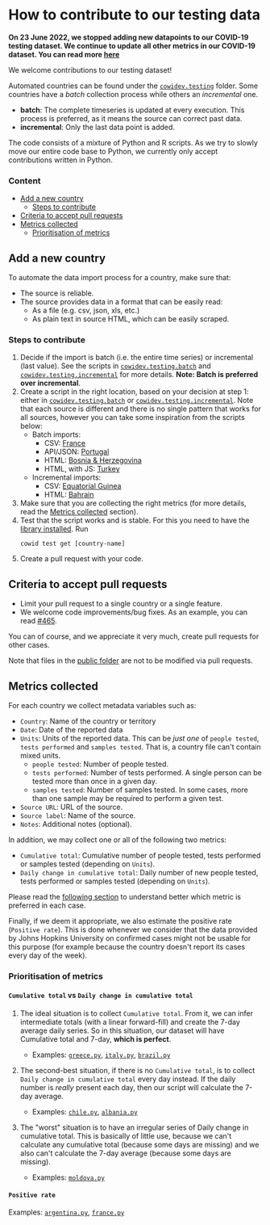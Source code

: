# How to contribute to our testing data
**On 23 June 2022, we stopped adding new datapoints to our COVID-19 testing dataset. We continue to update all other metrics in our COVID-19 dataset. You can read more [here](https://github.com/owid/covid-19-data/discussions/2667)**

We welcome contributions to our testing dataset! 

Automated countries can be found under the [`cowidev.testing`](https://github.com/owid/covid-19-data/blob/master/scripts/src/cowidev/testing) folder. Some countries have a _batch_ collection process while others an _incremental_ one.

- **batch**: The complete timeseries is updated at every execution. This process is preferred, as it means the source can correct past data.
- **incremental**: Only the last data point is added. 

The code consists of a mixture of Python and R scripts. As we try to slowly move our entire code base to Python, we currently only accept contributions written in Python.

### Content
- [Add a new country](#add-a-new-country)
    - [Steps to contribute](#steps-to-contribute)
- [Criteria to accept pull requests](#criteria-to-accept-pull-requests)
- [Metrics collected](#metrics-collected)
    - [Prioritisation of metrics](#prioritisation-of-metrics)

## Add a new country
To automate the data import process for a country, make sure that:
- The source is reliable.
- The source provides data in a format that can be easily read:
    - As a file (e.g. csv, json, xls, etc.)
    - As plain text in source HTML, which can be easily scraped.

### Steps to contribute
1. Decide if the import is batch (i.e. the entire time series) or incremental (last value). See the scripts in
   [`cowidev.testing.batch`](https://github.com/owid/covid-19-data/blob/master/scripts/src/cowidev/testing/batch) and [`cowidev.testing.incremental`](https://github.com/owid/covid-19-data/blob/master/scripts/src/cowidev/testing/incremental) for more details. **Note: Batch is preferred over incremental**.
2. Create a script in the right location, based on your decision at step 1: either in [`cowidev.testing.batch`](https://github.com/owid/covid-19-data/blob/master/scripts/src/cowidev/testing/batch) or
   [`cowidev.testing.incremental`](https://github.com/owid/covid-19-data/blob/master/scripts/src/cowidev/testing/incremental). Note that each source is different and there is no single pattern that works for all sources, however you can take some inspiration from the scripts below:
    - Batch imports:
        - CSV: [France](https://github.com/owid/covid-19-data/blob/master/scripts/src/cowidev/testing/batch/france.py)
        - API/JSON: [Portugal](https://github.com/owid/covid-19-data/blob/master/scripts/src/cowidev/testing/batch/portugal.py)
        - HTML: [Bosnia & Herzegovina](https://github.com/owid/covid-19-data/blob/master/scripts/src/cowidev/testing/batch/bosnia_herzegovina.py)
        - HTML, with JS: [Turkey](https://github.com/owid/covid-19-data/blob/master/scripts/src/cowidev/testing/batch/turkey.py)
    - Incremental imports:
        - CSV: [Equatorial Guinea](https://github.com/owid/covid-19-data/blob/master/scripts/src/cowidev/testing/incremental/equatorial_guinea.py)
        - HTML: [Bahrain](https://github.com/owid/covid-19-data/blob/master/scripts/src/cowidev/testing/incremental/bahrain.py)
3. Make sure that you are collecting the right metrics (for more details, read the [Metrics collected](#metrics-collected) section).
4. Test that the script works and is stable. For this you need to have the [library
   installed](environment). Run
    ```
    cowid test get [country-name]
    ``` 
5. Create a pull request with your code.


## Criteria to accept pull requests
- Limit your pull request to a single country or a single feature.
- We welcome code improvements/bug fixes. As an example, you can read [#465](https://github.com/owid/covid-19-data/pull/465).

You can of course, and we appreciate it very much, create pull requests for other cases.

Note that files in the [public folder](https://github.com/owid/covid-19-data/tree/master/public) are not to be modified via
pull requests.

## Metrics collected
For each country we collect metadata variables such as:

- `Country`: Name of the country or territory
- `Date`: Date of the reported data
- `Units`: Units of the reported data. This can be _just one_ of `people tested`, `tests performed` and `samples tested`. That is, a country file can't contain  mixed units.
    - `people tested`: Number of people tested.
    - `tests performed`: Number of tests performed. A single person can be tested more than once in a given day.
    - `samples tested`: Number of samples tested. In some cases, more than one sample may be required to
      perform a given test.
- `Source URL`: URL of the source.
- `Source label`: Name of the source.
- `Notes`: Additional notes (optional).

In addition, we may collect one or all of the following two metrics:

- `Cumulative total`: Cumulative number of people tested, tests performed or samples tested (depending on `Units`).
- `Daily change in cumulative total`: Daily number of new people tested, tests performed or samples tested (depending
  on `Units`).

Please read the [following section](#prioritisation-of-metrics)  to understand better which metric is preferred in each case.	 
 
Finally, if we deem it appropriate, we also estimate the positive rate (`Positive rate`). This is done whenever we
consider that the data provided by Johns Hopkins University on confirmed cases might not be usable for this purpose (for example because the country doesn't report its cases every day of the week).

### Prioritisation of metrics

#### `Cumulative total` vs `Daily change in cumulative total`
1. The ideal situation is to collect `Cumulative total`. From it, we can infer intermediate totals (with a linear
   forward-fill) and create the 7-day average daily series. So in this situation, our dataset will have Cumulative total
   and 7-day, **which is perfect**.
    
    - Examples: [`greece.py`](https://github.com/owid/covid-19-data/blob/master/scripts/src/cowidev/testing/incremental/greece.py), [`italy.py`](https://github.com/owid/covid-19-data/blob/master/scripts/src/cowidev/testing/batch/italy.py), [`brazil.py`](https://github.com/owid/covid-19-data/blob/master/scripts/src/cowidev/testing/batch/brazil.py)
2. The second-best situation, if there is no `Cumulative total`, is to collect `Daily change in cumulative total` every
   day instead. If the daily number is _really_ present each day, then our script will calculate the 7-day average.

   - Examples: [`chile.py`](https://github.com/owid/covid-19-data/blob/master/scripts/src/cowidev/testing/batch/chile.py), [`albania.py`](https://github.com/owid/covid-19-data/blob/master/scripts/src/cowidev/testing/incremental/albania.py)
3. The "worst" situation is to have an irregular series of Daily change in cumulative total. This is basically of little
   use, because we can't calculate any cumulative total (because some days are missing) and we also can't calculate the
   7-day average (because some days are missing).
   
   - Examples: [`moldova.py`](https://github.com/owid/covid-19-data/blob/master/scripts/src/cowidev/testing/incremental/moldova.py)

#### `Positive rate`
Examples: [`argentina.py`](https://github.com/owid/covid-19-data/blob/master/scripts/src/cowidev/testing/batch/argentina.py), [`france.py`](https://github.com/owid/covid-19-data/blob/master/scripts/src/cowidev/testing/batch/france.py)
